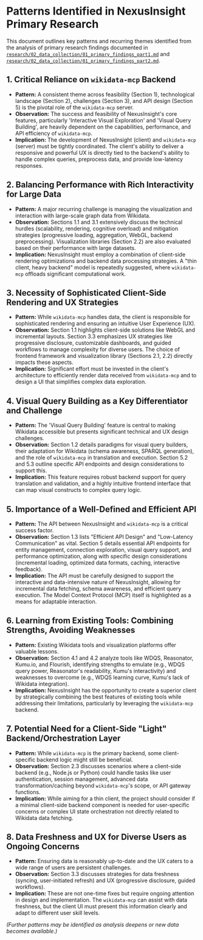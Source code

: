 # Patterns Identified in NexusInsight Primary Research

This document outlines key patterns and recurring themes identified from the analysis of primary research findings documented in [`research/02_data_collection/01_primary_findings_part1.md`](research/02_data_collection/01_primary_findings_part1.md) and [`research/02_data_collection/01_primary_findings_part2.md`](research/02_data_collection/01_primary_findings_part2.md).

## 1. Critical Reliance on `wikidata-mcp` Backend

*   **Pattern:** A consistent theme across feasibility (Section 1), technological landscape (Section 2), challenges (Section 3), and API design (Section 5) is the pivotal role of the `wikidata-mcp` server.
*   **Observation:** The success and feasibility of NexusInsight's core features, particularly 'Interactive Visual Exploration' and 'Visual Query Building', are heavily dependent on the capabilities, performance, and API efficiency of `wikidata-mcp`.
*   **Implication:** The development of NexusInsight (client) and `wikidata-mcp` (server) must be tightly coordinated. The client's ability to deliver a responsive and powerful UX is directly tied to the backend's ability to handle complex queries, preprocess data, and provide low-latency responses.

## 2. Balancing Performance with Rich Interactivity for Large Data

*   **Pattern:** A major recurring challenge is managing the visualization and interaction with large-scale graph data from Wikidata.
*   **Observation:** Sections 1.1 and 3.1 extensively discuss the technical hurdles (scalability, rendering, cognitive overload) and mitigation strategies (progressive loading, aggregation, WebGL, backend preprocessing). Visualization libraries (Section 2.2) are also evaluated based on their performance with large datasets.
*   **Implication:** NexusInsight must employ a combination of client-side rendering optimizations and backend data processing strategies. A "thin client, heavy backend" model is repeatedly suggested, where `wikidata-mcp` offloads significant computational work.

## 3. Necessity of Sophisticated Client-Side Rendering and UX Strategies

*   **Pattern:** While `wikidata-mcp` handles data, the client is responsible for sophisticated rendering and ensuring an intuitive User Experience (UX).
*   **Observation:** Section 1.1 highlights client-side solutions like WebGL and incremental layouts. Section 3.3 emphasizes UX strategies like progressive disclosure, customizable dashboards, and guided workflows to manage complexity for diverse users. The choice of frontend framework and visualization library (Sections 2.1, 2.2) directly impacts these aspects.
*   **Implication:** Significant effort must be invested in the client's architecture to efficiently render data received from `wikidata-mcp` and to design a UI that simplifies complex data exploration.

## 4. Visual Query Building as a Key Differentiator and Challenge

*   **Pattern:** The 'Visual Query Building' feature is central to making Wikidata accessible but presents significant technical and UX design challenges.
*   **Observation:** Section 1.2 details paradigms for visual query builders, their adaptation for Wikidata (schema awareness, SPARQL generation), and the role of `wikidata-mcp` in translation and execution. Section 5.2 and 5.3 outline specific API endpoints and design considerations to support this.
*   **Implication:** This feature requires robust backend support for query translation and validation, and a highly intuitive frontend interface that can map visual constructs to complex query logic.

## 5. Importance of a Well-Defined and Efficient API

*   **Pattern:** The API between NexusInsight and `wikidata-mcp` is a critical success factor.
*   **Observation:** Section 1.3 lists "Efficient API Design" and "Low-Latency Communication" as vital. Section 5 details essential API endpoints for entity management, connection exploration, visual query support, and performance optimization, along with specific design considerations (incremental loading, optimized data formats, caching, interactive feedback).
*   **Implication:** The API must be carefully designed to support the interactive and data-intensive nature of NexusInsight, allowing for incremental data fetching, schema awareness, and efficient query execution. The Model Context Protocol (MCP) itself is highlighted as a means for adaptable interaction.

## 6. Learning from Existing Tools: Combining Strengths, Avoiding Weaknesses

*   **Pattern:** Existing Wikidata tools and visualization platforms offer valuable lessons.
*   **Observation:** Section 4.1 and 4.2 analyze tools like WDQS, Reasonator, Kumu.io, and Flourish, identifying strengths to emulate (e.g., WDQS query power, Reasonator's readability, Kumu's interactivity) and weaknesses to overcome (e.g., WDQS learning curve, Kumu's lack of Wikidata integration).
*   **Implication:** NexusInsight has the opportunity to create a superior client by strategically combining the best features of existing tools while addressing their limitations, particularly by leveraging the `wikidata-mcp` backend.

## 7. Potential Need for a Client-Side "Light" Backend/Orchestration Layer

*   **Pattern:** While `wikidata-mcp` is the primary backend, some client-specific backend logic might still be beneficial.
*   **Observation:** Section 2.3 discusses scenarios where a client-side backend (e.g., Node.js or Python) could handle tasks like user authentication, session management, advanced data transformation/caching beyond `wikidata-mcp`'s scope, or API gateway functions.
*   **Implication:** While aiming for a thin client, the project should consider if a minimal client-side backend component is needed for user-specific concerns or complex UI state orchestration not directly related to Wikidata data fetching.

## 8. Data Freshness and UX for Diverse Users as Ongoing Concerns

*   **Pattern:** Ensuring data is reasonably up-to-date and the UX caters to a wide range of users are persistent challenges.
*   **Observation:** Section 3.3 discusses strategies for data freshness (syncing, user-initiated refresh) and UX (progressive disclosure, guided workflows).
*   **Implication:** These are not one-time fixes but require ongoing attention in design and implementation. The `wikidata-mcp` can assist with data freshness, but the client UI must present this information clearly and adapt to different user skill levels.

*(Further patterns may be identified as analysis deepens or new data becomes available.)*